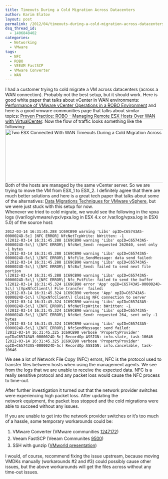 ```yaml
---
title: Timeouts During a Cold Migration Across Datacenters
author: Karim Elatov
layout: post
permalink: /2012/04/timeouts-during-a-cold-migration-across-datacenters/
dsq_thread_id:
  - 1406848402
categories:
  - Networking
  - VMware
tags:
  - NFC
  - ROBO
  - VEEAM FastSCP
  - VMware Converter
  - WAN
---
```

I had a customer trying to cold migrate a VM across datacenters (across a WAN connection). Probably not the best setup, but it should work. Here is good white paper that talks about vCenter in WAN environments: <a href="http://www.vmware.com/files/pdf/techpaper/VMW-WP-Performance-vCenter.pdf" onclick="javascript:_gaq.push(['_trackEvent','download','http://www.vmware.com/files/pdf/techpaper/VMW-WP-Performance-vCenter.pdf']);">Performance of VMware vCenter  Operations in a ROBO Environment</a> and here is a good vmware communities page that talks about similar topics: <a href="http://communities.vmware.com/docs/DOC-11492" onclick="javascript:_gaq.push(['_trackEvent','outbound-article','http://communities.vmware.com/docs/DOC-11492']);">Proven Practice: ROBO &#8211; Managing Remote ESX Hosts Over WAN with VirtualCenter</a>. Now the flow of traffic looks something like the following:<a href="http://virtuallyhyper.com/wp-content/uploads/2012/03/Two_ESX_Connected_With_WAN.jpg" onclick="javascript:_gaq.push(['_trackEvent','outbound-article','http://virtuallyhyper.com/wp-content/uploads/2012/03/Two_ESX_Connected_With_WAN.jpg']);"><img class="alignnone size-full wp-image-554" title="Two_ESX_Connected_With_WAN" src="http://virtuallyhyper.com/wp-content/uploads/2012/03/Two_ESX_Connected_With_WAN.jpg" alt="Two ESX Connected With WAN Timeouts During a Cold Migration Across Datacenters" width="912" height="170" /></a>  
Both of the hosts are managed by the same vCenter server. So we are trying to move the VM from ESX\_1 to ESX\_2. I definitely agree that there are much better solutions and here is a great tech paper that talks about some of the alternatives: <a href="http://www.emc.com/collateral/software/white-papers/h8063-data-migration-vsphere-wp.pdf" onclick="javascript:_gaq.push(['_trackEvent','download','http://www.emc.com/collateral/software/white-papers/h8063-data-migration-vsphere-wp.pdf']);">Data Migrations Techniques for VMware vSphere</a>, but we were just stuck with this setup for now.  
Whenever we tried to cold migrate, we would see the following in the vpxa logs (/var/log/vmware/vpx/vpxa.log in ESX 4.x or /var/log/vpxa.log in ESXi 5.0) of the source host:

	  
	2012-03-14 16:31:45.288 1C69CB90 warning 'Libs' opID=C65743A5-0000024D-5c] [NFC ERROR] NfcNetTcpWrite: bWritten: -1  
	\[2012-03-14 16:31:45.288 1C69CB90 warning 'Libs' opID=C65743A5-0000024D-5c\] \[NFC ERROR\] NfcNet_Send: requested 262040, sent only -1 bytes  
	\[2012-03-14 16:31:45.288 1C69CB90 warning 'Libs' opID=C65743A5-0000024D-5c\] \[NFC ERROR\] NfcFile_SendMessage: data send failed:  
	\[2012-03-14 16:31:45.288 1C69CB90 warning 'Libs' opID=C65743A5-0000024D-5c\] \[NFC ERROR\] NfcBuf_Send: failed to send next file portion  
	\[2012-03-14 16:31:45.288 1C69CB90 warning 'Libs' opID=C65743A5-0000024D-5c\] \[NFC ERROR\] Nfc_PutFile: failed to send the buffer  
	\[2012-03-14 16:31:45.324 1C69CB90 error 'App' opID=C65743A5-0000024D-5c\] \[VpxNfcClient\] File transfer  failed:  
	\[2012-03-14 16:31:45.324 1C69CB90 verbose 'App' opID=C65743A5-0000024D-5c\] \[VpxNfcClient\] Closing NFC connection to server  
	\[2012-03-14 16:31:45.324 1C69CB90 warning 'Libs' opID=C65743A5-0000024D-5c\] \[NFC ERROR\] NfcNetTcpWrite: bWritten: -1  
	\[2012-03-14 16:31:45.324 1C69CB90 warning 'Libs' opID=C65743A5-0000024D-5c\] \[NFC ERROR\] NfcNet_Send: requested 264, sent only -1 bytes  
	\[2012-03-14 16:31:45.324 1C69CB90 warning 'Libs' opID=C65743A5-0000024D-5c\] \[NFC ERROR\] NfcSendMessage: send failed:  
	[2012-03-14 16:31:45.325 1C69CB90 verbose 'PropertyProvider' opID=C65743A5-0000024D-5c] RecordOp ASSIGN: info.state, task-10646  
	[2012-03-14 16:31:45.325 1C69CB90 verbose 'PropertyProvider' opID=C65743A5-0000024D-5c] RecordOp ASSIGN: info.cancelable, task-10646  
	

We see a lot of Network File Copy (NFC) errors, NFC is the protocol used to transfer files between hosts when using the management agents. We see from the logs that we are unable to receive the expected data. NFC is a really sensitive protocol and any packet loss would cause the NFC process to time-out.

After further investigation it turned out that the network provider switches were experiencing high packet loss. After updating the network equipment, the packet loss stopped and the cold migrations were able to succeed without any issues.

If you are unable to get into the network provider switches or it&#8217;s too much of a hassle, some temporary workarounds could be:

1.  <span style="line-height: 22px;">VMware Converter (VMware communities <a href="http://communities.vmware.com/message/1247172" onclick="javascript:_gaq.push(['_trackEvent','outbound-article','http://communities.vmware.com/message/1247172']);">1247172</a>)</span>
2.  <span style="line-height: 22px;">Veeam FastSCP (Veeam Communites <a href="http://forums.veeam.com/viewtopic.php?f=4&t=9500" onclick="javascript:_gaq.push(['_trackEvent','outbound-article','http://forums.veeam.com/viewtopic.php?f=4&t=9500']);">9500</a>)</span>
3.  <span style="line-height: 22px;">SSH with gunzip (<a href="http://download3.vmware.com/vmworld/2006/mdc9586.pdf" onclick="javascript:_gaq.push(['_trackEvent','download','http://download3.vmware.com/vmworld/2006/mdc9586.pdf']);">VMworld presentation</a>)</span>

I would, of course, recommend fixing the issue upstream, because moving VMDKs manually (workarounds #2 and #3) could possibly cause other issues, but the above workarounds will get the files across without any time-out issues.

